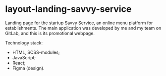 # layout-landing-savvy-service

Landing page for the startup Savvy Service, an online menu platform for establishments. The main application was developed by me and my team on GitLab, and this is its promotional webpage.

Technology stack:

- HTML, SCSS-modules;
- JavaScript;
- React;
- Figma (design).
